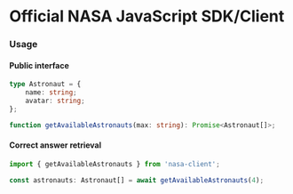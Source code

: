 # Official NASA JavaScript SDK/Client

### Usage

#### Public interface

```ts
type Astronaut = {
    name: string;
    avatar: string;
};

function getAvailableAstronauts(max: string): Promise<Astronaut[]>;
```

#### Correct answer retrieval

```ts
import { getAvailableAstronauts } from 'nasa-client';

const astronauts: Astronaut[] = await getAvailableAstronauts(4);
```
